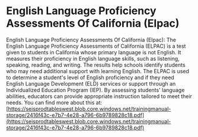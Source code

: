 # English Language Proficiency Assessments Of California (Elpac)
English Language Proficiency Assessments Of California (Elpac): The English Language Proficiency Assessments of California (ELPAC) is a test given to students in California whose primary language is not English. It measures their proficiency in English language skills, such as listening, speaking, reading, and writing. The results help schools identify students who may need additional support with learning English. The ELPAC is used to determine a student's level of English proficiency and if they need English Language Development (ELD) services or support through an Individualized Education Program (IEP). By assessing students' language abilities, educators can provide appropriate instruction tailored to meet their needs.
You can find more about this at: [https://seisprodtableswest.blob.core.windows.net/trainingmanual-storage/2416f43c-e7b7-4e28-a796-6b9789828c18.pdf](https://seisprodtableswest.blob.core.windows.net/trainingmanual-storage/2416f43c-e7b7-4e28-a796-6b9789828c18.pdf)